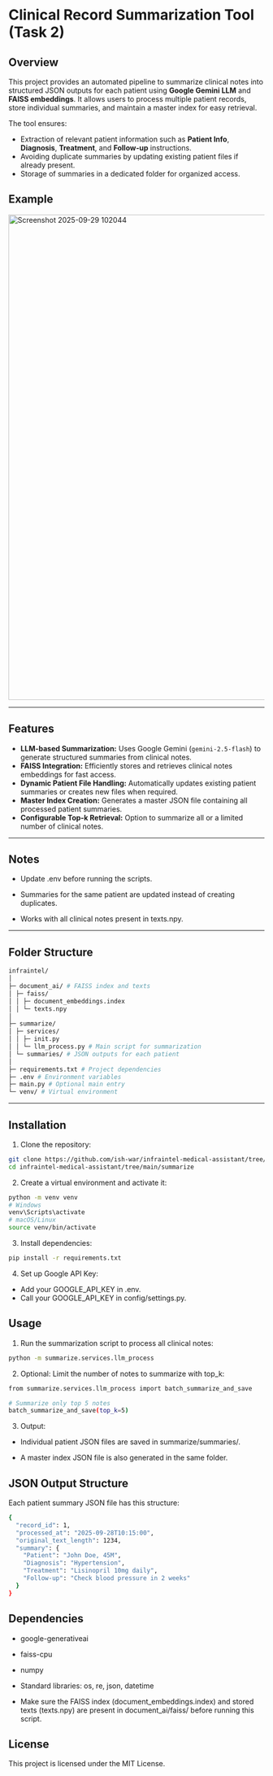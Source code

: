 # Clinical Record Summarization Tool (Task 2)

## Overview
This project provides an automated pipeline to summarize clinical notes into structured JSON outputs for each patient using **Google Gemini LLM** and **FAISS embeddings**. It allows users to process multiple patient records, store individual summaries, and maintain a master index for easy retrieval.

The tool ensures:
- Extraction of relevant patient information such as **Patient Info**, **Diagnosis**, **Treatment**, and **Follow-up** instructions.
- Avoiding duplicate summaries by updating existing patient files if already present.
- Storage of summaries in a dedicated folder for organized access.


## Example 

<img width="2325" height="955" alt="Screenshot 2025-09-29 102044" src="https://github.com/user-attachments/assets/412abd1c-f4a4-4128-9b44-d4b2b83d7d81" />


---

## Features
- **LLM-based Summarization:** Uses Google Gemini (`gemini-2.5-flash`) to generate structured summaries from clinical notes.
- **FAISS Integration:** Efficiently stores and retrieves clinical notes embeddings for fast access.
- **Dynamic Patient File Handling:** Automatically updates existing patient summaries or creates new files when required.
- **Master Index Creation:** Generates a master JSON file containing all processed patient summaries.
- **Configurable Top-k Retrieval:** Option to summarize all or a limited number of clinical notes.

---

## Notes

- Update .env before running the scripts.

- Summaries for the same patient are updated instead of creating duplicates.

- Works with all clinical notes present in texts.npy.

--- 

## Folder Structure

```bash
infraintel/
│
├─ document_ai/ # FAISS index and texts
│ ├─ faiss/
│ │ ├─ document_embeddings.index
│ │ └─ texts.npy
│
├─ summarize/
│ ├─ services/
│ │ ├─ init.py
│ │ └─ llm_process.py # Main script for summarization
│ └─ summaries/ # JSON outputs for each patient
│
├─ requirements.txt # Project dependencies
├─ .env # Environment variables
├─ main.py # Optional main entry
└─ venv/ # Virtual environment
```

---

## Installation

1. Clone the repository:

```bash
git clone https://github.com/ish-war/infraintel-medical-assistant/tree/main/summarize
cd infraintel-medical-assistant/tree/main/summarize
```

2. Create a virtual environment and activate it:

```bash
python -m venv venv
# Windows
venv\Scripts\activate
# macOS/Linux
source venv/bin/activate
```

3. Install dependencies:

```bash
pip install -r requirements.txt
```

4. Set up Google API Key:

- Add your GOOGLE_API_KEY in .env.
- Call your GOOGLE_API_KEY in config/settings.py.

## Usage

1. Run the summarization script to process all clinical notes:

```bash
python -m summarize.services.llm_process
```

2. Optional: Limit the number of notes to summarize with top_k:

```bash
from summarize.services.llm_process import batch_summarize_and_save

# Summarize only top 5 notes
batch_summarize_and_save(top_k=5)
```

3. Output:

- Individual patient JSON files are saved in summarize/summaries/.

- A master index JSON file is also generated in the same folder.

## JSON Output Structure

Each patient summary JSON file has this structure:

```bash
{
  "record_id": 1,
  "processed_at": "2025-09-28T10:15:00",
  "original_text_length": 1234,
  "summary": {
    "Patient": "John Doe, 45M",
    "Diagnosis": "Hypertension",
    "Treatment": "Lisinopril 10mg daily",
    "Follow-up": "Check blood pressure in 2 weeks"
  }
}
```

## Dependencies

- google-generativeai

- faiss-cpu

- numpy

- Standard libraries: os, re, json, datetime

- Make sure the FAISS index (document_embeddings.index) and stored texts (texts.npy) are present in document_ai/faiss/ before running this script.

## License

This project is licensed under the MIT License.

